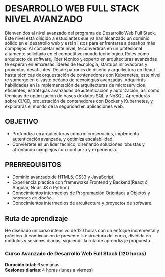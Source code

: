 # **DESARROLLO WEB FULL STACK NIVEL AVANZADO**

Bienvenidos al nivel avanzado del programa de Desarrollo Web Full Stack. Este nivel está dirigido a estudiantes que ya han alcanzado un dominio sólido en el desarrollo web y están listos para enfrentarse a desafíos más complejos.
Al completar este nivel, te convertirás en un profesional altamente solicitado en el competitivo mundo tecnológico. Roles como arquitecto
de software, líder técnico y experto en arquitecturas avanzadas te esperan en empresas líderes de tecnología, startups innovadoras y proyectos desafiantes.
Desde patrones de diseño y arquitectura en React hasta técnicas de orquestación de contenedores con Kubernetes, este nivel te sumerge en el vasto océano de tecnologías avanzadas.
Adquirirás habilidades en la implementación de arquitecturas de microservicios eficientes, estrategias avanzadas de autenticación y autorización, así como técnicas de optimización de bases de datos SQL y NoSQL.
Aprenderás sobre CI/CD, orquestación de contenedores con Docker y Kubernetes, y explorarás el mundo de la seguridad en aplicaciones web.

## OBJETIVO

- Profundiza en arquitecturas como microservicios, implementa autenticación avanzada, y optimiza escalabilidad.
- Conviértete en un líder técnico, diseñando soluciones robustas y afrontando complejos con confianza y experiencia.

## PRERREQUISITOS

- Dominio avanzado de HTML5, CSS3 y JavaScript.
- Experiencia práctica con frameworks Frontend y Backend(React ó Angular, Node.JS ó Python)
- Conocimientos intermedios de Programación Orientada a Objetos y patrones de diseño.
- Conocimientos intermedios de arquitectura y proyectos de software.

## **Ruta de aprendizaje**

He diseñado un curso intensivo de 120 horas con un enfoque incremental y práctico. A continuación te presento la estructura del curso, dividida en módulos y sesiones diarias, siguiendo la ruta de aprendizaje propuesta.

### **Curso Avanzado de Desarrollo Web Full Stack (120 horas)**

**Duración total**: 6 semanas  
**Sesiones diarias**: 4 horas (lunes a viernes)
